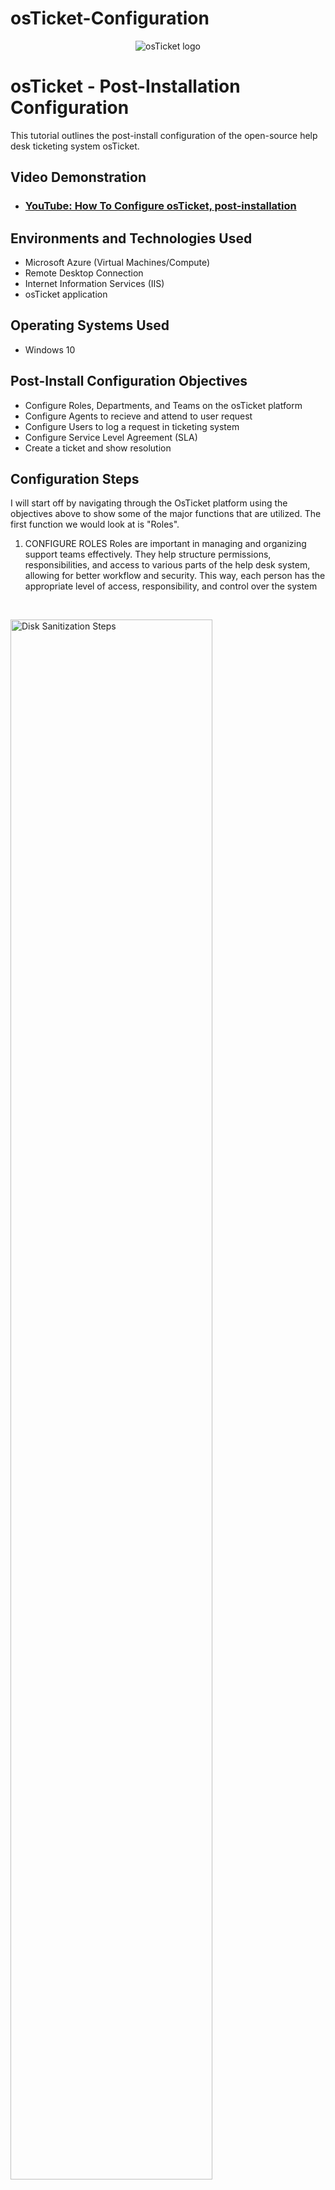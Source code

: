 # osTicket-Configuration
<p align="center">
<img src="https://i.imgur.com/Clzj7Xs.png" alt="osTicket logo"/>
</p>

<h1>osTicket - Post-Installation Configuration</h1>
This tutorial outlines the post-install configuration of the open-source help desk ticketing system osTicket.<br />


<h2>Video Demonstration</h2>

- ### [YouTube: How To Configure osTicket, post-installation](https://www.youtube.com)

<h2>Environments and Technologies Used</h2>

- Microsoft Azure (Virtual Machines/Compute)
- Remote Desktop Connection
- Internet Information Services (IIS)
- osTicket application

<h2>Operating Systems Used </h2>

- Windows 10</b>

<h2>Post-Install Configuration Objectives</h2>

- Configure Roles, Departments, and Teams on the osTicket platform
- Configure Agents to recieve and attend to user request
- Configure Users to log a request in ticketing system
- Configure Service Level Agreement (SLA) 
- Create a ticket and show resolution

<h2>Configuration Steps</h2>
<p>
I will start off by navigating through the OsTicket platform using the objectives above to show some of the major functions that are utilized. The first function we would look at is "Roles".

1. CONFIGURE ROLES
Roles are important in managing and organizing support teams effectively. They help structure permissions, responsibilities, and access to various parts of the help desk system, allowing for better workflow and security. This way, each person has the appropriate level of access, responsibility, and control over the system
</p>
<br />

<p>
<img src="https://i.imgur.com/U468XX0.png" height="80%" width="80%" alt="Disk Sanitization Steps"/>
</p>
<p>
To create a Role, navigate to the "Admin Panel" tab at the top right corner, go on to click on "Agents" > "Roles" > "Add New Role"
We'll call the role we are creating "Supreme User"
</p>
<br />

<p>
<img src="https://i.imgur.com/MjIH0Ge.png" height="80%" width="80%" alt="Disk Sanitization Steps"/>
</p>
<p>
Navigate to "Tickets" and "Tasks" tab. For the purpose of having seamless explaination of osTicket usage, I'll assign all permissions to the role being created. (NOTE: This is not standard practice, except it is required by the organisational policies). Once that is done, click "Add role" to create the role
</p>
<br />

<p>
2. CONFIGURE DEPARTMENTS
The department to be created is the SysAdmin department. This department is responsible for managing anfd maintaining the IT infrastructure for an organization. They would set up and maintain servers, set up and maintain user accounts, monitor cybersecurity threats, respond to IT issues and troubleshooting system problems
</p>
<br />

<p>
<img src="https://i.imgur.com/Df7TECp.png" height="80%" width="80%" alt="Disk Sanitization Steps"/>
</p>
<p>
Lorem ipsum dolor sit amet, consectetur adipiscing elit, sed do eiusmod tempor incididunt ut labore et dolore magna aliqua. Ut enim ad minim veniam, quis nostrud exercitation ullamco laboris nisi ut aliquip ex ea commodo consequat. Duis aute irure dolor in reprehenderit in voluptate velit esse cillum dolore eu fugiat nulla pariatur.
</p>
<br />

